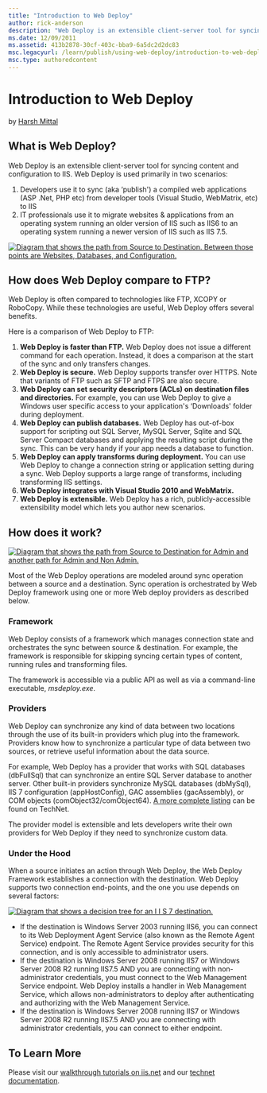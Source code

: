 ```yaml
---
title: "Introduction to Web Deploy"
author: rick-anderson
description: "Web Deploy is an extensible client-server tool for syncing content and configuration to IIS. Web Deploy is used primarily in two scenarios: Developers use it..."
ms.date: 12/09/2011
ms.assetid: 413b2878-30cf-403c-bba9-6a5dc2d2dc83
msc.legacyurl: /learn/publish/using-web-deploy/introduction-to-web-deploy
msc.type: authoredcontent
---
```

# Introduction to Web Deploy

by [Harsh Mittal](https://twitter.com/harshmittal)

## What is Web Deploy?

Web Deploy is an extensible client-server tool for syncing content and configuration to IIS. Web Deploy is used primarily in two scenarios:

1. Developers use it to sync (aka ‘publish') a compiled web applications (ASP .Net, PHP etc) from developer tools (Visual Studio, WebMatrix, etc) to IIS
2. IT professionals use it to migrate websites &amp; applications from an operating system running an older version of IIS such as IIS6 to an operating system running a newer version of IIS such as IIS 7.5.

[![Diagram that shows the path from Source to Destination. Between those points are Websites, Databases, and Configuration.](introduction-to-web-deploy/_static/image1.png)](introduction-to-web-deploy/_static/image1.png)

## How does Web Deploy compare to FTP?

Web Deploy is often compared to technologies like FTP, XCOPY or RoboCopy. While these technologies are useful, Web Deploy offers several benefits.

Here is a comparison of Web Deploy to FTP:

1. **Web Deploy is faster than FTP.** Web Deploy does not issue a different command for each operation. Instead, it does a comparison at the start of the sync and only transfers changes.
2. **Web Deploy is secure.** Web Deploy supports transfer over HTTPS. Note that variants of FTP such as SFTP and FTPS are also secure.
3. **Web Deploy can set security descriptors (ACLs) on destination files and directories.** For example, you can use Web Deploy to give a Windows user specific access to your application's ‘Downloads' folder during deployment.
4. **Web Deploy can publish databases.** Web Deploy has out-of-box support for scripting out SQL Server, MySQL Server, Sqlite and SQL Server Compact databases and applying the resulting script during the sync. This can be very handy if your app needs a database to function.
5. **Web Deploy can apply transforms during deployment.** You can use Web Deploy to change a connection string or application setting during a sync. Web Deploy supports a large range of transforms, including transforming IIS settings.
6. **Web Deploy integrates with Visual Studio 2010 and WebMatrix.**
7. **Web Deploy is extensible.** Web Deploy has a rich, publicly-accessible extensibility model which lets you author new scenarios.

## How does it work?

[![Diagram that shows the path from Source to Destination for Admin and another path for Admin and Non Admin.](introduction-to-web-deploy/_static/image3.png)](introduction-to-web-deploy/_static/image3.png)

Most of the Web Deploy operations are modeled around sync operation between a source and a destination. Sync operation is orchestrated by Web Deploy framework using one or more Web deploy providers as described below.

### Framework

Web Deploy consists of a framework which manages connection state and orchestrates the sync between source &amp; destination. For example, the framework is responsible for skipping syncing certain types of content, running rules and transforming files.

The framework is accessible via a public API as well as via a command-line executable, *msdeploy.exe*.

### Providers

Web Deploy can synchronize any kind of data between two locations through the use of its built-in providers which plug into the framework. Providers know how to synchronize a particular type of data between two sources, or retrieve useful information about the data source.

For example, Web Deploy has a provider that works with SQL databases (dbFullSql) that can synchronize an entire SQL Server database to another server. Other built-in providers synchronize MySQL databases (dbMySql), IIS 7 configuration (appHostConfig), GAC assemblies (gacAssembly), or COM objects (comObject32/comObject64). [A more complete listing](https://technet.microsoft.com/library/dd569040(WS.10).aspx) can be found on TechNet.

The provider model is extensible and lets developers write their own providers for Web Deploy if they need to synchronize custom data.

### Under the Hood

When a source initiates an action through Web Deploy, the Web Deploy Framework establishes a connection with the destination. Web Deploy supports two connection end-points, and the one you use depends on several factors:

[![Diagram that shows a decision tree for an I I S 7 destination.](introduction-to-web-deploy/_static/image7.png)](introduction-to-web-deploy/_static/image7.png)

- If the destination is Windows Server 2003 running IIS6, you can connect to its Web Deployment Agent Service (also known as the Remote Agent Service) endpoint. The Remote Agent Service provides security for this connection, and is only accessible to administrator users.
- If the destination is Windows Server 2008 running IIS7 or Windows Server 2008 R2 running IIS7.5 AND you are connecting with non-administrator credentials, you must connect to the Web Management Service endpoint. Web Deploy installs a handler in Web Management Service, which allows non-administrators to deploy after authenticating and authorizing with the Web Management Service.
- If the destination is Windows Server 2008 running IIS7 or Windows Server 2008 R2 running IIS7.5 AND you are connecting with administrator credentials, you can connect to either endpoint.

## To Learn More

Please visit our [walkthrough tutorials on iis.net](../deploying-application-packages/index.md) and our [technet documentation](https://learn.microsoft.com/en-us/previous-versions/windows/it-pro/windows-server-2008-R2-and-2008/dd568996(v=ws.10)).
